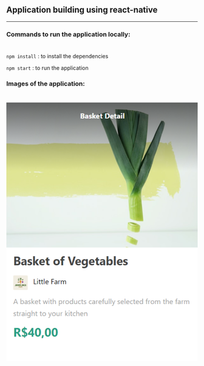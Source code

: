 ## Application building using react-native
***

### Commands to run the application locally:
#

`npm install`  : to install the dependencies

`npm start`   : to run the application



### Images of the application:
#


<img src="./assets/app.png"/>

